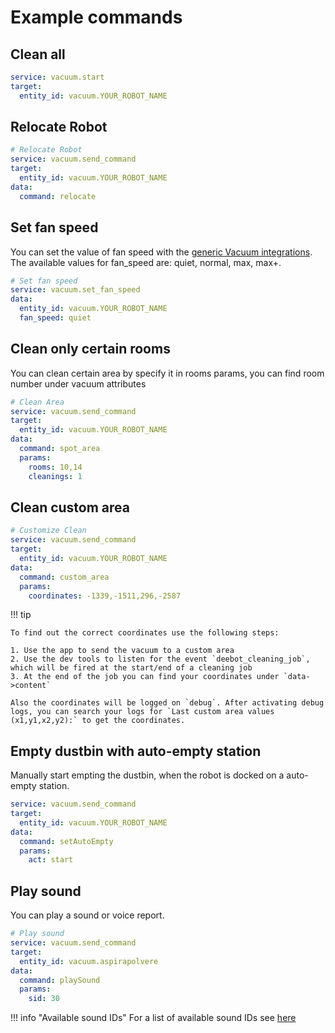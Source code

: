 # Example commands

## Clean all

```yaml
service: vacuum.start
target:
  entity_id: vacuum.YOUR_ROBOT_NAME
```

## Relocate Robot

```yaml
# Relocate Robot
service: vacuum.send_command
target:
  entity_id: vacuum.YOUR_ROBOT_NAME
data:
  command: relocate
```

## Set fan speed

You can set the value of fan speed with the [generic Vacuum integrations](https://www.home-assistant.io/integrations/vacuum/#service-vacuumset_fan_speed). The available values for fan_speed are: quiet, normal, max, max+.

```yaml
# Set fan speed
service: vacuum.set_fan_speed
data:
  entity_id: vacuum.YOUR_ROBOT_NAME
  fan_speed: quiet
```

## Clean only certain rooms

You can clean certain area by specify it in rooms params, you can find room number under vacuum attributes

```yaml
# Clean Area
service: vacuum.send_command
target:
  entity_id: vacuum.YOUR_ROBOT_NAME
data:
  command: spot_area
  params:
    rooms: 10,14
    cleanings: 1
```

## Clean custom area

```yaml
# Customize Clean
service: vacuum.send_command
target:
  entity_id: vacuum.YOUR_ROBOT_NAME
data:
  command: custom_area
  params:
    coordinates: -1339,-1511,296,-2587
```

!!! tip

    To find out the correct coordinates use the following steps:

    1. Use the app to send the vacuum to a custom area
    2. Use the dev tools to listen for the event `deebot_cleaning_job`, which will be fired at the start/end of a cleaning job
    3. At the end of the job you can find your coordinates under `data->content`

    Also the coordinates will be logged on `debug`. After activating debug logs, you can search your logs for `Last custom area values (x1,y1,x2,y2):` to get the coordinates.

## Empty dustbin with auto-empty station

Manually start empting the dustbin, when the robot is docked on a auto-empty station.

```yaml
service: vacuum.send_command
target:
  entity_id: vacuum.YOUR_ROBOT_NAME
data:
  command: setAutoEmpty
  params:
    act: start
```

## Play sound

You can play a sound or voice report.

```yaml
# Play sound
service: vacuum.send_command
target:
  entity_id: vacuum.aspirapolvere
data:
  command: playSound
  params:
    sid: 30
```

!!! info "Available sound IDs"
For a list of available sound IDs see [here](https://github.com/mrbungle64/ecovacs-deebot.js/wiki/playSound#available-sound-ids)
